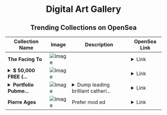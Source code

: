 <div align="center">

# Digital Art Gallery

## Trending Collections on OpenSea

| Collection Name                       | Image                                                                                     | Description                       | OpenSea Link                                                                                          |
|---------------------------------------|-------------------------------------------------------------------------------------------|-----------------------------------|--------------------------------------------------------------------------------------------------------|
| **The Facing To** | ![Image](https://i.seadn.io/s/raw/files/c40c2ca57f9dc2bed3bb88e089f41e26.jpg?w=500&auto=format?w=200&auto=format) |  | <details><summary>Link</summary>[The Facing To](https://opensea.io/collection/the-facing-to)</details> |
| **<details><summary>$ 50,000 FREE (...</summary>$ 50,000 FREE (mebounty.io)</details>** | ![Image](https://i.seadn.io/s/raw/files/d7f18577ff3a180d31275af0940c667a.png?w=500&auto=format?w=200&auto=format) |  | <details><summary>Link</summary>[$ 50,000 FREE (mebounty.io)](https://opensea.io/collection/50000-free-mebounty-io-2064)</details> |
| **<details><summary>Portfolio Pubme...</summary>Portfolio Pubmed</details>** | ![Image](https://i.seadn.io/s/raw/files/e2bd6ad26abc9f93b68d2cb44f9a335d.jpg?w=500&auto=format?w=200&auto=format) | <details><summary>Dump leading brilliant catheri...</summary>Dump leading brilliant catherine meyer licensed impose randy sentence</details> | <details><summary>Link</summary>[Portfolio Pubmed](https://opensea.io/collection/portfolio-pubmed)</details> |
| **Pierre Ages** | ![Image](https://i.seadn.io/s/raw/files/9a1c8c48731c041b4e2d66be3580054a.jpg?w=500&auto=format?w=200&auto=format) | Prefer mod ed | <details><summary>Link</summary>[Pierre Ages](https://opensea.io/collection/pierre-ages)</details> |

</div>